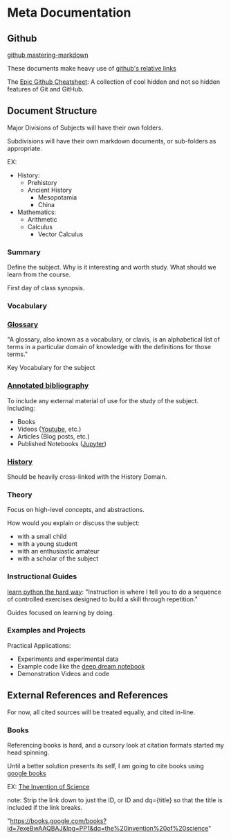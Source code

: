 # Meta Documentation

## Github
[github mastering-markdown](https://help.github.com/articles/basic-writing-and-formatting-syntax/)

These documents make heavy use of [github's relative links](https://help.github.com/articles/relative-links-in-readmes/)

The [Epic Github Cheatsheet](https://github.com/tiimgreen/github-cheat-sheet/blob/master/README.md): A collection of cool hidden and not so hidden features of Git and GitHub.


## Document Structure
Major Divisions of Subjects will have their own folders.

Subdivisions will have their own markdown documents, or sub-folders as appropriate.

EX:
- History:
    - Prehistory
    - Ancient History
        - Mesopotamia
        - China
- Mathematics:
    - Arithmetic
    - Calculus
        - Vector Calculus

### Summary
Define the subject.  Why is it interesting and worth study.  What should we learn from the course.

First day of class synopsis.

### Vocabulary
### [Glossary](https://en.wikipedia.org/wiki/Glossary)
"A glossary, also known as a vocabulary, or clavis, is an alphabetical list of terms in a particular domain of knowledge with the definitions for those terms."

Key Vocabulary for the subject

### [Annotated bibliography](https://en.wikipedia.org/wiki/Annotated_bibliography)
To include any external material of use for the study of the subject.
Including:
- Books
- Videos ([Youtube](https://www.youtube.com/), etc.)
- Articles (Blog posts, etc.)
- Published Notebooks ([Jupyter](http://jupyter.org/))

### [History](https://en.wikipedia.org/wiki/History)
Should be heavily cross-linked with the History Domain.

### Theory
Focus on high-level concepts, and abstractions.

How would you explain or discuss the subject:
- with a small child
- with a young student
- with an enthusiastic amateur
- with a scholar of the subject

### Instructional Guides
[learn python the hard way](http://learnpythonthehardway.org/book/preface.html): "Instruction is where I tell you to do a sequence of controlled exercises designed to build a skill through repetition."

Guides focused on learning by doing.

### Examples and Projects
Practical Applications:
- Experiments and experimental data
- Example code like the [deep dream notebook](https://github.com/google/deepdream)
- Demonstration Videos and code


## External References and References
For now, all cited sources will be treated equally, and cited in-line.

### Books
Referencing books is hard, and a cursory look at citation formats started my head spinning.

Until a better solution presents its self, I am going to cite books using [google books](https://support.google.com/books/answer/80658?hl=en)

EX: [The Invention of Science](https://books.google.com/books?id=7exeBwAAQBAJ&lpg=PP1&dq=the%20invention%20of%20science)

note: Strip the link down to just the ID, or ID and dq={title} so that the title is included if the link breaks.

"https://books.google.com/books?id=7exeBwAAQBAJ&lpg=PP1&dq=the%20invention%20of%20science"
